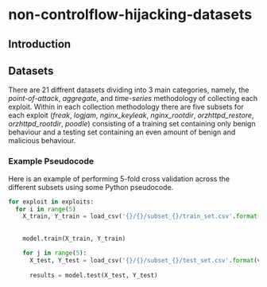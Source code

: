 # non-controlflow-hijacking-datasets


## Introduction


## Datasets
There are 21 diffrent datasets dividing into 3 main categories, namely, the *point-of-attack*, *aggregate*, and *time-series* methodology of collecting each exploit. Within in each collection methodology there are five subsets for each exploit (*freak*, *logjam*, *nginx_keyleak*, *nginx_rootdir*, *orzhttpd_restore*, *orzhttpd_rootdir*, *poodle*) consisting of a training set containing only benign behaviour and a testing set containing an even amount of benign and malicious behaviour.

### Example Pseudocode
Here is an example of performing 5-fold cross validation across the different subsets using some Python pseudocode.
```python
for exploit in exploits:
  for i in range(5)
    X_train, Y_train = load_csv('{}/{}/subset_{}/train_set.csv'.format(version, exploit, i)
  
  
    model.train(X_train, Y_train)

    for j in range(5):
      X_test, Y_test = load_csv('{}/{}/subset_{}/test_set.csv'.format(version, exploit, j)
      
      results = model.test(X_test, Y_test)
```
